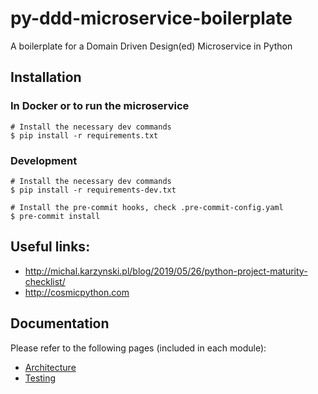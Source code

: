 # py-ddd-microservice-boilerplate
A boilerplate for a Domain Driven Design(ed) Microservice in Python


## Installation

### In Docker or to run the microservice
```
# Install the necessary dev commands
$ pip install -r requirements.txt
```

### Development
```
# Install the necessary dev commands
$ pip install -r requirements-dev.txt

# Install the pre-commit hooks, check .pre-commit-config.yaml
$ pre-commit install
```




## Useful links:

* http://michal.karzynski.pl/blog/2019/05/26/python-project-maturity-checklist/
* http://cosmicpython.com



## Documentation

Please refer to the following pages (included in each module):
* [Architecture](./docs/Architecture.md)
* [Testing](tests/README.md)